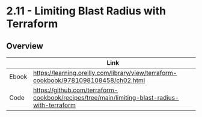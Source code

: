 # 2.11 - Limiting Blast Radius with Terraform

## Overview

|       | Link                                                                                 |
|-------|--------------------------------------------------------------------------------------|
| Ebook | https://learning.oreilly.com/library/view/terraform-cookbook/9781098108458/ch02.html |
| Code  | https://github.com/terraform-cookbook/recipes/tree/main/limiting-blast-radius-with-terraform                   |
